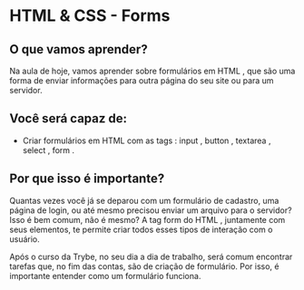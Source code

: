 # HTML & CSS - Forms

## O que vamos aprender?

Na aula de hoje, vamos aprender sobre formulários em HTML , que são uma forma de enviar informações para outra página do seu site ou para um servidor.

## Você será capaz de:

- Criar formulários em HTML com as tags : input , button , textarea , select , form .

## Por que isso é importante?

Quantas vezes você já se deparou com um formulário de cadastro, uma página de login, ou até mesmo precisou enviar um arquivo para o servidor? Isso é bem comum, não é mesmo? A tag form do HTML , juntamente com seus elementos, te permite criar todos esses tipos de interação com o usuário.

Após o curso da Trybe, no seu dia a dia de trabalho, será comum encontrar tarefas que, no fim das contas, são de criação de formulário. Por isso, é importante entender como um formulário funciona.